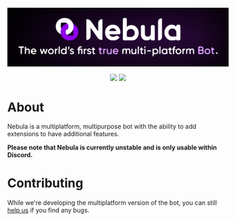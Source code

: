 <div align="center">
  <p>
    <img src="static/banner.svg" />
  </p>
  <p>
    <a href="https://discord.gg/7RdABJhQss"><img src="https://img.shields.io/discord/903852579837059113?color=5865F2&logo=discord&logoColor=white" /></a>
    <a href="https://ptb.discord.com/api/oauth2/authorize?client_id=873918300726394960&permissions=8&scope=bot%20applications.commands"><img src="https://img.shields.io/badge/bot-Invite%20the%20bot%20here!-blue" /></a>
  </p>
</div>

# About
Nebula is a multiplatform, multipurpose bot with the ability to add extensions to have additional features.

**Please note that Nebula is currently unstable and is only usable within Discord.**

# Contributing
While we're developing the multiplatform version of the bot, you can still [help us](CONTRIBUTING.MD) if you find any bugs.
